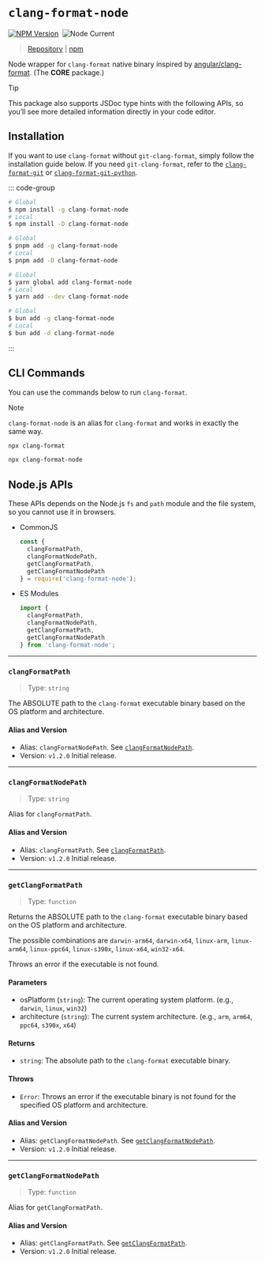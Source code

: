 # `clang-format-node`

[![NPM Version](https://img.shields.io/npm/v/clang-format-node)](https://www.npmjs.com/package/clang-format-node)&nbsp;
![Node Current](https://img.shields.io/node/v/clang-format-node)

> [Repository](https://github.com/lumirlumir/npm-clang-format-node/tree/main/packages/clang-format-node) | [npm](https://www.npmjs.com/package/clang-format-node)

Node wrapper for `clang-format` native binary inspired by [angular/clang-format](https://github.com/angular/clang-format). (The **CORE** package.)

> [!TIP]
>
> This package also supports JSDoc type hints with the following APIs, so you’ll see more detailed information directly in your code editor.

## Installation

If you want to use `clang-format` without `git-clang-format`, simply follow the installation guide below. If you need `git-clang-format`, refer to the [`clang-format-git`](2-clang-format-git.md) or [`clang-format-git-python`](3-clang-format-git-python.md).

::: code-group

```sh [npm]
# Global
$ npm install -g clang-format-node
# Local
$ npm install -D clang-format-node
```

```sh [pnpm]
# Global
$ pnpm add -g clang-format-node
# Local
$ pnpm add -D clang-format-node
```

```sh [yarn]
# Global
$ yarn global add clang-format-node
# Local
$ yarn add --dev clang-format-node
```

```sh [bun]
# Global
$ bun add -g clang-format-node
# Local
$ bun add -d clang-format-node
```

:::

## CLI Commands

You can use the commands below to run `clang-format`.

> [!NOTE]
>
> `clang-format-node` is an alias for `clang-format` and works in exactly the same way.

```sh
npx clang-format
```

```sh
npx clang-format-node
```

## Node.js APIs

These APIs depends on the Node.js `fs` and `path` module and the file system, so you cannot use it in browsers.

- CommonJS

    ```javascript
    const {
      clangFormatPath,
      clangFormatNodePath,
      getClangFormatPath,
      getClangFormatNodePath
    } = require('clang-format-node');
    ```

- ES Modules

    ```javascript
    import {
      clangFormatPath,
      clangFormatNodePath,
      getClangFormatPath,
      getClangFormatNodePath
    } from 'clang-format-node';
    ```

---

### `clangFormatPath`

> Type: `string`

The ABSOLUTE path to the `clang-format` executable binary based on the OS platform and architecture.

#### Alias and Version

- Alias: `clangFormatNodePath`. See [`clangFormatNodePath`](#clangformatnodepath).
- Version: `v1.2.0` Initial release.

---

### `clangFormatNodePath`

> Type: `string`

Alias for `clangFormatPath`.

#### Alias and Version

- Alias: `clangFormatPath`. See [`clangFormatPath`](#clangformatpath).
- Version: `v1.2.0` Initial release.

---

### `getClangFormatPath`

> Type: `function`

Returns the ABSOLUTE path to the `clang-format` executable binary based on the OS platform and architecture.

The possible combinations are `darwin-arm64`, `darwin-x64`, `linux-arm`, `linux-arm64`, `linux-ppc64`, `linux-s390x`, `linux-x64`, `win32-x64`.

Throws an error if the executable is not found.

#### Parameters

- osPlatform (`string`): The current operating system platform. (e.g., `darwin`, `linux`, `win32`)
- architecture (`string`): The current system architecture. (e.g., `arm`, `arm64`, `ppc64`, `s390x`, `x64`)

#### Returns

- `string`: The absolute path to the `clang-format` executable binary.

#### Throws

- `Error`: Throws an error if the executable binary is not found for the specified OS platform and architecture.

#### Alias and Version

- Alias: `getClangFormatNodePath`. See [`getClangFormatNodePath`](#getclangformatnodepath).
- Version: `v1.2.0` Initial release.

---

### `getClangFormatNodePath`

> Type: `function`

Alias for `getClangFormatPath`.

#### Alias and Version

- Alias: `getClangFormatPath`. See [`getClangFormatPath`](#getclangformatpath).
- Version: `v1.2.0` Initial release.
